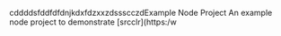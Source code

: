 cddddsfddfdfdnjkdxfdzxxzdssscczdExample Node Project
An example node project to demonstrate [srcclr](https:/w

